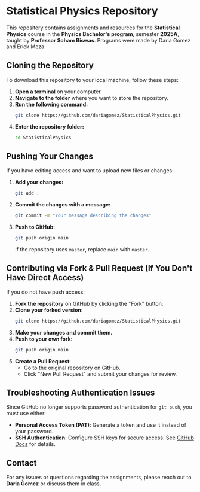 # Statistical Physics Repository

This repository contains assignments and resources for the **Statistical Physics** course in the **Physics Bachelor's program**, semester **2025A**, taught by **Professor Soham Biswas**. Programs were made by Daria Gómez and Erick Meza.

## Cloning the Repository
To download this repository to your local machine, follow these steps:

1. **Open a terminal** on your computer.
2. **Navigate to the folder** where you want to store the repository.
3. **Run the following command:**
   ```bash
   git clone https://github.com/dariagomez/StatisticalPhysics.git
   ```
4. **Enter the repository folder:**
   ```bash
   cd StatisticalPhysics
   ```

## Pushing Your Changes
If you have editing access and want to upload new files or changes:

1. **Add your changes:**
   ```bash
   git add .
   ```
2. **Commit the changes with a message:**
   ```bash
   git commit -m "Your message describing the changes"
   ```
3. **Push to GitHub:**
   ```bash
   git push origin main
   ```
   If the repository uses `master`, replace `main` with `master`.

## Contributing via Fork & Pull Request (If You Don't Have Direct Access)
If you do not have push access:

1. **Fork the repository** on GitHub by clicking the "Fork" button.
2. **Clone your forked version:**
   ```bash
   git clone https://github.com/dariagomez/StatisticalPhysics.git
   ```
3. **Make your changes and commit them.**
4. **Push to your own fork:**
   ```bash
   git push origin main
   ```
5. **Create a Pull Request**:
   - Go to the original repository on GitHub.
   - Click "New Pull Request" and submit your changes for review.

## Troubleshooting Authentication Issues
Since GitHub no longer supports password authentication for `git push`, you must use either:

- **Personal Access Token (PAT)**: Generate a token and use it instead of your password.
- **SSH Authentication**: Configure SSH keys for secure access. See [GitHub Docs](https://docs.github.com/en/authentication) for details.

## Contact
For any issues or questions regarding the assignments, please reach out to **Daria Gomez** or discuss them in class.

